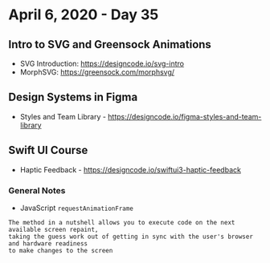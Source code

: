# April 6, 2020 - Day 35

## Intro to SVG and Greensock Animations

* SVG Introduction: https://designcode.io/svg-intro
* MorphSVG: https://greensock.com/morphsvg/

## Design Systems in Figma

* Styles and Team Library - https://designcode.io/figma-styles-and-team-library

## Swift UI Course

* Haptic Feedback - https://designcode.io/swiftui3-haptic-feedback

### General Notes

* JavaScript `requestAnimationFrame`

```
The method in a nutshell allows you to execute code on the next available screen repaint, 
taking the guess work out of getting in sync with the user's browser and hardware readiness 
to make changes to the screen
```

